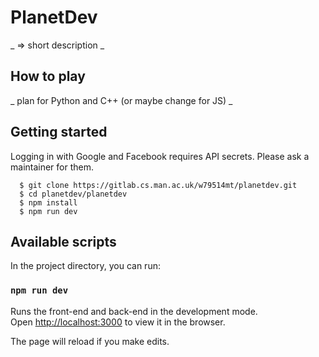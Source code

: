# PlanetDev

_ => short description _

## How to play

_ plan for Python and C++ (or maybe change for JS) _

## Getting started

Logging in with Google and Facebook requires API secrets. Please ask a maintainer for them.<br>

```
  $ git clone https://gitlab.cs.man.ac.uk/w79514mt/planetdev.git
  $ cd planetdev/planetdev
  $ npm install
  $ npm run dev
```

## Available scripts

In the project directory, you can run:

### ```npm run dev```

Runs the front-end and back-end in the development mode.<br>
Open [http://localhost:3000](http://localhost:3000) to view it in the browser.

The page will reload if you make edits.
